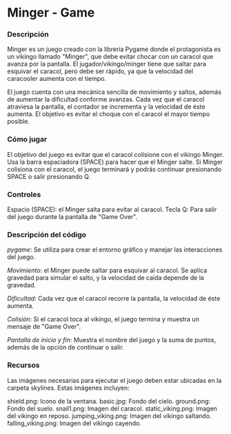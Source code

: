 # Minger - Game

### Descripción
Minger es un juego creado con la librería Pygame donde el protagonista es un vikingo llamado "Minger", que debe evitar chocar con un caracol que avanza por la pantalla. 
El jugador/vikingo/minger tiene que saltar para esquivar el caracol, pero debe ser rápido, ya que la velocidad del caracooler aumenta con el tiempo.

El juego cuenta con una mecánica sencilla de movimiento y saltos, además de aumentar la dificultad conforme avanzas. 
Cada vez que el caracol atraviesa la pantalla, el contador se incrementa y la velocidad de éste aumenta. 
El objetivo es evitar el choque con el caracol el mayor tiempo posible.

### Cómo jugar

El objetivo del juego es evitar que el caracol colisione con el vikingo Minger.
Usa la barra espaciadora (SPACE) para hacer que el Minger salte.
Si Minger colisiona con el caracol, el juego terminará y podrás continuar presionando SPACE o salir presionando Q.

### Controles
Espacio (SPACE): el Minger salta para evitar al caracol.
Tecla Q: Para salir del juego durante la pantalla de "Game Over".

### Descripción del código
*pygame*: Se utiliza para crear el entorno gráfico y manejar las interacciones del juego.

*Movimiento*: el Minger puede saltar para esquivar al caracol. Se aplica gravedad para simular el salto, y la velocidad de caída depende de la gravedad.

*Dificultad*: Cada vez que el caracol recorre la pantalla, la velocidad de éste aumenta.

*Colisión*: Si el caracol toca al vikingo, el juego termina y muestra un mensaje de "Game Over".

*Pantalla de inicio y fin*: Muestra el nombre del juego y la suma de puntos, además de la opción de continuar o salir.

### Recursos
Las imágenes necesarias para ejecutar el juego deben estar ubicadas en la carpeta skylines. 
Estas imágenes incluyen:

shield.png: Icono de la ventana.
basic.jpg: Fondo del cielo.
ground.png: Fondo del suelo.
snail1.png: Imagen del caracol.
static_viking.png: Imagen del vikingo en reposo.
jumping_viking.png: Imagen del vikingo saltando.
falling_viking.png: Imagen del vikingo cayendo.
